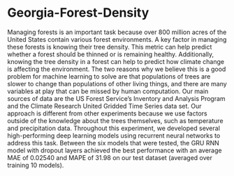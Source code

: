 # Georgia-Forest-Density

Managing forests is an important task because over 800 million acres of the United States contain various forest environments. A key factor in managing these forests is knowing their tree density. This metric can help predict whether a forest should be thinned or is remaining healthy. Additionally, knowing the tree density in a forest can help to predict how climate change is affecting the environment. The two reasons why we believe this is a good problem for machine learning to solve are that populations of trees are slower to change than populations of other living things, and there are many variables at play that can be missed by human computation. Our main sources of data are the US Forest Service’s Inventory and Analysis Program and the Climate Research United Gridded Time Series data set. Our approach is different from other experiments because we use factors outside of the knowledge about the trees themselves, such as temperature and precipitation data. Throughout this experiment, we developed several high-performing deep learning models using recurrent neural networks to address this task. Between the six models that were tested, the GRU RNN model with dropout layers achieved the best performance with an average MAE of 0.02540 and MAPE of 31.98 on our test dataset (averaged over training 10 models).
